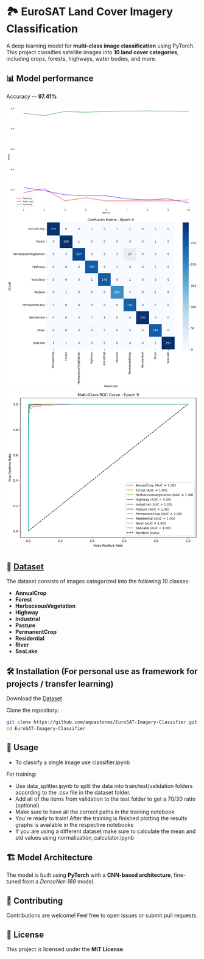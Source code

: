 # 🏞️ EuroSAT Land Cover Imagery Classification

A deep learning model for **multi-class image classification** using PyTorch. This project classifies satellite images into **10 land cover categories**, including crops, forests, highways, water bodies, and more.

## 📊 Model performance

Accuracy -- **97.41%**

![Accuracy](plots/accuracy.png)
![Confusion Matrix](plots/confusion.png)
![ROC Curve](plots/roc.png)

## 📂 [Dataset](https://www.kaggle.com/datasets/apollo2506/eurosat-dataset)

The dataset consists of images categorized into the following 10 classes:

- **AnnualCrop**
- **Forest**
- **HerbaceousVegetation**
- **Highway**
- **Industrial**
- **Pasture**
- **PermanentCrop**
- **Residential**
- **River**
- **SeaLake**

## 🛠️ Installation (For personal use as framework for projects / transfer learning)

Download the [Dataset](https://www.kaggle.com/datasets/apollo2506/eurosat-dataset)

Clone the repository:
 ```bash
 git clone https://github.com/aquastones/EuroSAT-Imagery-Classifier.git
 cd EuroSAT-Imagery-Classifier
 ```

## 🚀 Usage

- To classify a single image use classifier.ipynb

For training:
- Use data_splitter.ipynb to split the data into train/test/validation folders according to the .csv file in the dataset folder.
- Add all of the items from validation to the test folder to get a 70/30 ratio (optional)
- Make sure to have all the correct paths in the training notebook
- You're ready to train! After the training is finished plotting the results graphs is available in the respective notebooks
- If you are using a different dataset make sure to calculate the mean and std values using normalization_calculator.ipynb

## 🏗️ Model Architecture

The model is built using **PyTorch** with a **CNN-based architecture**, fine-tuned from a *DenseNet-169* model.

## 🤝 Contributing

Contributions are welcome! Feel free to open issues or submit pull requests.

## 📜 License

This project is licensed under the **MIT License**.
